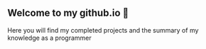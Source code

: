 ## Welcome to my github.io 👋
Here you will find my completed projects and the summary of my knowledge as a programmer